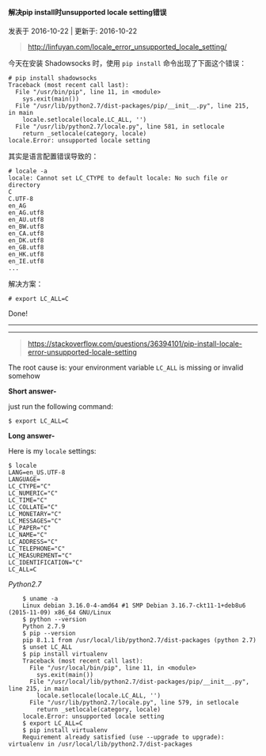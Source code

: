 #### 解决pip install时unsupported locale setting错误

 发表于 2016-10-22 |  更新于: 2016-10-22

> http://linfuyan.com/locale_error_unsupported_locale_setting/

今天在安装 Shadowsocks 时，使用 `pip install` 命令出现了下面这个错误：

```
# pip install shadowsocks
Traceback (most recent call last):
  File "/usr/bin/pip", line 11, in <module>
    sys.exit(main())
  File "/usr/lib/python2.7/dist-packages/pip/__init__.py", line 215, in main
    locale.setlocale(locale.LC_ALL, '')
  File "/usr/lib/python2.7/locale.py", line 581, in setlocale
    return _setlocale(category, locale)
locale.Error: unsupported locale setting
```

其实是语言配置错误导致的：

```
# locale -a
locale: Cannot set LC_CTYPE to default locale: No such file or directory
C
C.UTF-8
en_AG
en_AG.utf8
en_AU.utf8
en_BW.utf8
en_CA.utf8
en_DK.utf8
en_GB.utf8
en_HK.utf8
en_IE.utf8
...
```

解决方案：

```
# export LC_ALL=C
```

Done!

___

___

> https://stackoverflow.com/questions/36394101/pip-install-locale-error-unsupported-locale-setting

The root cause is: your environment variable `LC_ALL` is missing or invalid somehow

**Short answer-**

just run the following command:

```
$ export LC_ALL=C
```

**Long answer-**

Here is my `locale` settings:

```
$ locale
LANG=en_US.UTF-8
LANGUAGE=
LC_CTYPE="C"
LC_NUMERIC="C"
LC_TIME="C"
LC_COLLATE="C"
LC_MONETARY="C"
LC_MESSAGES="C"
LC_PAPER="C"
LC_NAME="C"
LC_ADDRESS="C"
LC_TELEPHONE="C"
LC_MEASUREMENT="C"
LC_IDENTIFICATION="C"
LC_ALL=C
```

*Python2.7*

```
    $ uname -a
    Linux debian 3.16.0-4-amd64 #1 SMP Debian 3.16.7-ckt11-1+deb8u6 (2015-11-09) x86_64 GNU/Linux
    $ python --version
    Python 2.7.9
    $ pip --version
    pip 8.1.1 from /usr/local/lib/python2.7/dist-packages (python 2.7)
    $ unset LC_ALL
    $ pip install virtualenv
    Traceback (most recent call last):
      File "/usr/local/bin/pip", line 11, in <module>
        sys.exit(main())
      File "/usr/local/lib/python2.7/dist-packages/pip/__init__.py", line 215, in main
        locale.setlocale(locale.LC_ALL, '')
      File "/usr/lib/python2.7/locale.py", line 579, in setlocale
        return _setlocale(category, locale)
    locale.Error: unsupported locale setting
    $ export LC_ALL=C
    $ pip install virtualenv
    Requirement already satisfied (use --upgrade to upgrade): virtualenv in /usr/local/lib/python2.7/dist-packages
```